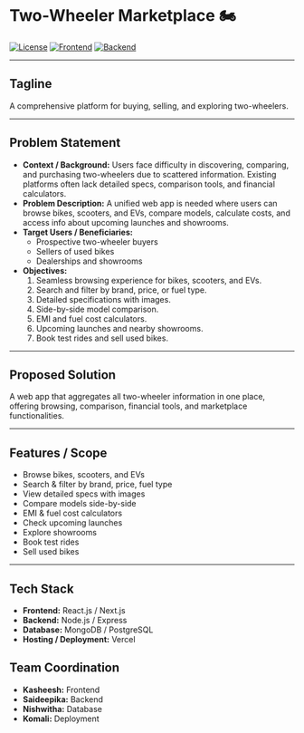 # Two-Wheeler Marketplace 🏍️

[![License](https://img.shields.io/badge/License-MIT-blue.svg)](LICENSE)
[![Frontend](https://img.shields.io/badge/Frontend-React-blue)](#)
[![Backend](https://img.shields.io/badge/Backend-Node.js-green)](#)

---

## **Tagline**  
A comprehensive platform for buying, selling, and exploring two-wheelers.

---

## **Problem Statement**  
- **Context / Background:** Users face difficulty in discovering, comparing, and purchasing two-wheelers due to scattered information. Existing platforms often lack detailed specs, comparison tools, and financial calculators.  
- **Problem Description:** A unified web app is needed where users can browse bikes, scooters, and EVs, compare models, calculate costs, and access info about upcoming launches and showrooms.  
- **Target Users / Beneficiaries:**  
  - Prospective two-wheeler buyers  
  - Sellers of used bikes  
  - Dealerships and showrooms  
- **Objectives:**  
  1. Seamless browsing experience for bikes, scooters, and EVs.  
  2. Search and filter by brand, price, or fuel type.  
  3. Detailed specifications with images.  
  4. Side-by-side model comparison.  
  5. EMI and fuel cost calculators.  
  6. Upcoming launches and nearby showrooms.  
  7. Book test rides and sell used bikes.

---

## **Proposed Solution**  
A web app that aggregates all two-wheeler information in one place, offering browsing, comparison, financial tools, and marketplace functionalities.

---

## **Features / Scope**  
- Browse bikes, scooters, and EVs  
- Search & filter by brand, price, fuel type  
- View detailed specs with images  
- Compare models side-by-side  
- EMI & fuel cost calculators  
- Check upcoming launches  
- Explore showrooms  
- Book test rides  
- Sell used bikes  

---

## **Tech Stack**  
- **Frontend:** React.js / Next.js  
- **Backend:** Node.js / Express  
- **Database:** MongoDB / PostgreSQL  
- **Hosting / Deployment:** Vercel 

## **Team Coordination**
- **Kasheesh:** Frontend
- **Saideepika:** Backend
- **Nishwitha:** Database
- **Komali:** Deployment


